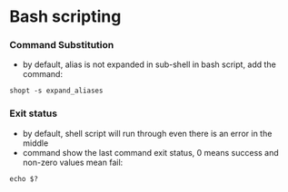 
# Bash scripting

### Command Substitution
 - by default, alias is not expanded in sub-shell in bash script, add the command:
 ```
 shopt -s expand_aliases
 ```
 
### Exit status
 - by default, shell script will run through even there is an error in the middle
 - command show the last command exit status, 0 means success and non-zero values mean fail:
  ```
  echo $? 
  ```
